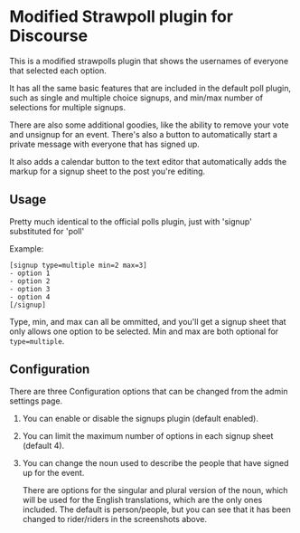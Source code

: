 # Modified Strawpoll plugin for Discourse

This is a modified strawpolls plugin that shows the usernames of everyone that selected each option.

It has all the same basic features that are included in the default poll plugin, such as single
and multiple choice signups, and min/max number of selections for multiple signups.

There are also some additional goodies, like the ability to remove your vote and unsignup for
an event. There's also a button to automatically start a private message with everyone that
has signed up.

It also adds a calendar button to the text editor that automatically adds the markup for a
signup sheet to the post you're editing.

## Usage
Pretty much identical to the official polls plugin, just with 'signup' substituted for 'poll'

Example:
```bbcode
[signup type=multiple min=2 max=3]
- option 1
- option 2
- option 3
- option 4
[/signup]
```

Type, min, and max can all be ommitted, and you'll get a signup sheet that only allows one
option to be selected. Min and max are both optional for `type=multiple`.

## Configuration
There are three Configuration options that can be changed from the admin settings page.

1. You can enable or disable the signups plugin (default enabled).
2. You can limit the maximum number of options in each signup sheet (default 4).
3. You can change the noun used to describe the people that have signed up for the event.

   There are options for the singular and plural version of the noun, which will be used
   for the English translations, which are the only ones included. The default is person/people,
   but you can see that it has been changed to rider/riders in the screenshots above.
